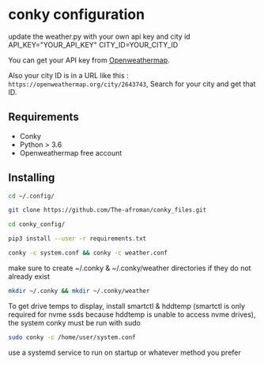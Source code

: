 # conky configuration

update the weather.py with your own api key and city id
API_KEY="YOUR_API_KEY"
CITY_ID=YOUR_CITY_ID

You can get your API key from [Openweathermap](https://home.openweathermap.org/api_keys).

Also your city ID is in a URL like this : `https://openweathermap.org/city/2643743`, Search for your city and get that ID.

## Requirements

- Conky
- Python > 3.6
- Openweathermap free account

## Installing

```bash
cd ~/.config/

git clone https://github.com/The-afroman/conky_files.git

cd conky_config/

pip3 install --user -r requirements.txt

conky -c system.conf && conky -c weather.conf
```
make sure to create ~/.conky & ~/.conky/weather directories if they do not already exist
```bash
mkdir ~/.conky && mkdir ~/.conky/weather
```

To get drive temps to display, install smartctl & hddtemp (smartctl is only required for nvme ssds because hddtemp is unable to access nvme drives), the system conky must be run with sudo 
```bash
sudo conky -c /home/user/system.conf
```
use a systemd service to run on startup or whatever method you prefer

